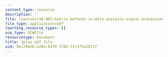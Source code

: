 ```yaml
---
content_type: resource
description: ''
file: /courses/18-065-matrix-methods-in-data-analysis-signal-processing-and-machine-learning-spring-2018/9ec204ebe28a83f0f28421c375a18117_cxTmmasBiC8.pdf
file_type: application/pdf
learning_resource_types: []
ocw_type: OCWFile
resourcetype: Document
title: 3play pdf file
uid: 9ec204eb-e28a-83f0-f284-21c375a18117
---
```

